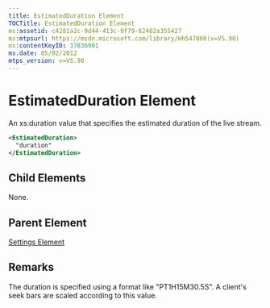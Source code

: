 ```yaml
---
title: EstimatedDuration Element
TOCTitle: EstimatedDuration Element
ms:assetid: c4281a2c-9d44-413c-9f79-62402a355427
ms:mtpsurl: https://msdn.microsoft.com/library/Hh547060(v=VS.90)
ms:contentKeyID: 37836901
ms.date: 05/02/2012
mtps_version: v=VS.90
---
```


# EstimatedDuration Element

An xs:duration value that specifies the estimated duration of the live stream.

```xml
<EstimatedDuration>
  "duration"
</EstimatedDuration>
```

## Child Elements

None.

## Parent Element

[Settings Element](settings-element.md)

## Remarks

The duration is specified using a format like "PT1H15M30.5S". A client's seek bars are scaled according to this value.
